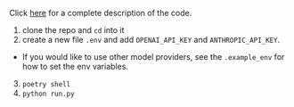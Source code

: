 Click [here](https://jeremyberman.substack.com/p/how-i-got-a-record-536-on-arc-agi) for a complete description of the code.

1. clone the repo and `cd` into it
2. create a new file `.env` and add `OPENAI_API_KEY` and `ANTHROPIC_API_KEY`.
- If you would like to use other model providers, see the `.example_env` for how to set the env variables.
3. `poetry shell`
4. `python run.py`